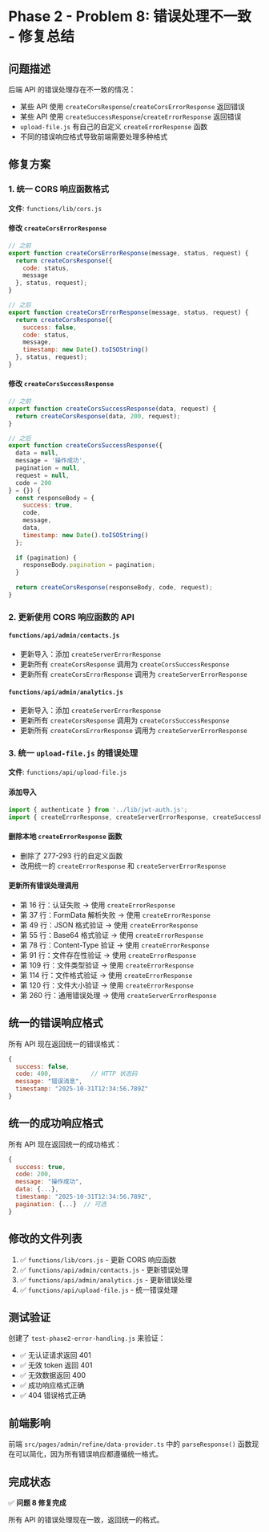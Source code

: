 # Phase 2 - Problem 8: 错误处理不一致 - 修复总结

## 问题描述

后端 API 的错误处理存在不一致的情况：
- 某些 API 使用 `createCorsResponse`/`createCorsErrorResponse` 返回错误
- 某些 API 使用 `createSuccessResponse`/`createErrorResponse` 返回错误
- `upload-file.js` 有自己的自定义 `createErrorResponse` 函数
- 不同的错误响应格式导致前端需要处理多种格式

## 修复方案

### 1. 统一 CORS 响应函数格式

**文件**: `functions/lib/cors.js`

#### 修改 `createCorsErrorResponse`
```javascript
// 之前
export function createCorsErrorResponse(message, status, request) {
  return createCorsResponse({
    code: status,
    message
  }, status, request);
}

// 之后
export function createCorsErrorResponse(message, status, request) {
  return createCorsResponse({
    success: false,
    code: status,
    message,
    timestamp: new Date().toISOString()
  }, status, request);
}
```

#### 修改 `createCorsSuccessResponse`
```javascript
// 之前
export function createCorsSuccessResponse(data, request) {
  return createCorsResponse(data, 200, request);
}

// 之后
export function createCorsSuccessResponse({
  data = null,
  message = '操作成功',
  pagination = null,
  request = null,
  code = 200
} = {}) {
  const responseBody = {
    success: true,
    code,
    message,
    data,
    timestamp: new Date().toISOString()
  };
  
  if (pagination) {
    responseBody.pagination = pagination;
  }
  
  return createCorsResponse(responseBody, code, request);
}
```

### 2. 更新使用 CORS 响应函数的 API

#### `functions/api/admin/contacts.js`
- 更新导入：添加 `createServerErrorResponse`
- 更新所有 `createCorsResponse` 调用为 `createCorsSuccessResponse`
- 更新所有 `createCorsErrorResponse` 调用为 `createServerErrorResponse`

#### `functions/api/admin/analytics.js`
- 更新导入：添加 `createServerErrorResponse`
- 更新所有 `createCorsResponse` 调用为 `createCorsSuccessResponse`
- 更新所有 `createCorsErrorResponse` 调用为 `createServerErrorResponse`

### 3. 统一 `upload-file.js` 的错误处理

**文件**: `functions/api/upload-file.js`

#### 添加导入
```javascript
import { authenticate } from '../lib/jwt-auth.js';
import { createErrorResponse, createServerErrorResponse, createSuccessResponse } from '../lib/api-response.js';
```

#### 删除本地 `createErrorResponse` 函数
- 删除了 277-293 行的自定义函数
- 改用统一的 `createErrorResponse` 和 `createServerErrorResponse`

#### 更新所有错误处理调用
- 第 16 行：认证失败 → 使用 `createErrorResponse`
- 第 37 行：FormData 解析失败 → 使用 `createErrorResponse`
- 第 49 行：JSON 格式验证 → 使用 `createErrorResponse`
- 第 55 行：Base64 格式验证 → 使用 `createErrorResponse`
- 第 78 行：Content-Type 验证 → 使用 `createErrorResponse`
- 第 91 行：文件存在性验证 → 使用 `createErrorResponse`
- 第 109 行：文件类型验证 → 使用 `createErrorResponse`
- 第 114 行：文件格式验证 → 使用 `createErrorResponse`
- 第 120 行：文件大小验证 → 使用 `createErrorResponse`
- 第 260 行：通用错误处理 → 使用 `createServerErrorResponse`

## 统一的错误响应格式

所有 API 现在返回统一的错误格式：

```javascript
{
  success: false,
  code: 400,           // HTTP 状态码
  message: "错误消息",
  timestamp: "2025-10-31T12:34:56.789Z"
}
```

## 统一的成功响应格式

所有 API 现在返回统一的成功格式：

```javascript
{
  success: true,
  code: 200,
  message: "操作成功",
  data: {...},
  timestamp: "2025-10-31T12:34:56.789Z",
  pagination: {...}  // 可选
}
```

## 修改的文件列表

1. ✅ `functions/lib/cors.js` - 更新 CORS 响应函数
2. ✅ `functions/api/admin/contacts.js` - 更新错误处理
3. ✅ `functions/api/admin/analytics.js` - 更新错误处理
4. ✅ `functions/api/upload-file.js` - 统一错误处理

## 测试验证

创建了 `test-phase2-error-handling.js` 来验证：
- ✅ 无认证请求返回 401
- ✅ 无效 token 返回 401
- ✅ 无效数据返回 400
- ✅ 成功响应格式正确
- ✅ 404 错误格式正确

## 前端影响

前端 `src/pages/admin/refine/data-provider.ts` 中的 `parseResponse()` 函数现在可以简化，因为所有错误响应都遵循统一格式。

## 完成状态

✅ **问题 8 修复完成**

所有 API 的错误处理现在一致，返回统一的格式。

